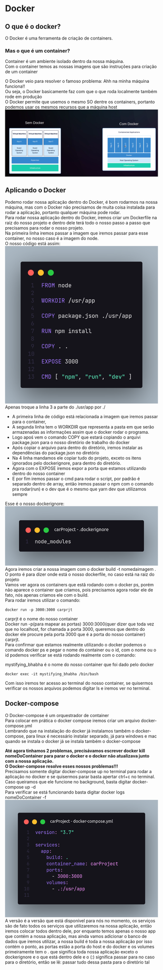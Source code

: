 # Docker
## O que é o docker?
O Docker é uma ferramenta de criação de containers.  
### Mas o que é um container?
Container é um ambiente isolado dentro da nossa máquina.  
Com o container temos as nossas imagens que são instruções para criação de um container  

O Docker veio para resolver o famoso problema: Ahh na minha máquina funciona!!  
Ou seja, o Docker basicamente faz com que o que roda localmente também rode em produção  
O Docker permite que usemos o mesmo SO dentre os containers, portanto podemos usar os mesmos recursos que a máquina host   
![Docker](../img/Docker.png)  
## Aplicando o Docker
Podemo rodar nossa aplicação dentro do Docker, é bom rodarmos na nossa máquina, mas com o Docker não precisamos de muita coisa instalada para rodar a aplicação, portanto qualquer máquina pode rodar.  
Para rodar nossa aplicação dentro do Docker, iremos criar um Dockerfile na raiz do nosso projeto e dentro dele terá todo o nosso passo a passo que precisamos para rodar o nosso projeto.  
Na primeira linha iremos passar a imagem que iremos passar para esse container, no nosso caso é a imagem do node.  
O nosso código está assim:  
![Docker code](../img/dockerCode.png)  
Apenas troque a linha 3 a parte do ./usr/app por ./
- A primeira linha de código está relacionada a imagem que iremos passar para o container,   
- A segunda linha tem o WORKDIR que representa a pasta em que serão armazenadas as informações assim que o docker rodar o programa.
- Logo apoś vem o comando COPY que estará copiando o arquivi package.json para o nosso diretório de trabalho do docker
- Após copiar o arquivo para dentro do diretório, iremos instalar as dependências do package.json no diretório
- Na 4 linha mandamos ele copiar tudo do projeto, exceto os itens ignorados pelo dockerignore, para dentro do diretório.
- Agora com o EXPOSE iremos expor a porta que estamos utilizando dentro do nosso container
- E por fim iremos passar o cmd para rodar o script, por padrão é separado dentro de array, então iremos passar o npm com o comando pra rodar(run) e o dev que é o mesmo que yarn dev que utilizamos sempre

Esse é o nosso dockerignore:  
![Docker ignore](../img/dockerIgnore.png)  
Agora iremos criar a nossa imagem com o docker build -t nomedaimagem .  
O ponto é para dizer onde está o nosso dockerfile, no caso está na raiz do projeto  
Vamos ver agora os containers que estã rodando com o docker ps, porém não aparece o container que criamos, pois precisamos agora rodar ele de fato, nós apenas criamos ele com o build.  
Para rodar iremos utilizar o comando:

```console
docker run -p 3000:3000 carprjt
```

carprjt é o nome do nosso container  
Docker run -p(para mapear as portas) 3000:3000(quer dizer que toda vez que no localhost, for chamada a porta 3000, queremos que dentro do docker ele procure pela porta 3000 que é a porta do nosso container) carprjt.  
Para confirmar que estamos realmente utilizando o docker podemos o comando docker ps e pegar o nome do container ou o id, com o nome ou o id podemos verificar se está rodando realmente com o comando:

mystifying_bhabha é o nome do nosso container que foi dado pelo docker

```console
docker exec -it mystifying_bhabha /bin/bash
```

Com isso iremos ter acesso ao terminal do nosso container, se quisermos verificar os nossos arquivos podemos digitar ls e iremos ver no terminal.

## Docker-compose
O Docker-compose é um orquestrador de container  
Para colocar em prática o docker compose iremos criar um arquivo docker-compose.yml  
Lembrando que na instalação do docker já instalamos também o docker-compose, para linux é necessário instalar separado, já para windows e mac quando se instala o docker já se instala também o docker-compose  

**Até agora tinhamos 2 problemas, precisávamos escrever docker kill nomeDoContainer para parar o docker e o docker não atualizava junto com a nossa aplicação.  
O Docker-compose resolve esses nossos problemas!!!**  
Precisamos somente digitar docker-compose up no terminal para rodar a aplicação no docker e se quisermos parar basta apertar ctrl+c no terminal.  
Caso queiramos que ele funcione no background, basta digitar docker-compose up -d  
Para verificar se está funcionando basta digitar docker logs nomeDoContainer  -f  
![Docker-compose](../img/docker-compose.png)  
A versão é a versão que está disponível para nós no momento, os serviços são de fato todos os serviços que utilizaremos na nossa aplicação, então iremos colocar todos dentro dele, por enquanto temos apenas o nosso app que contém a nossa aplicação, mas ainda vamos adicionar o banco de dados que iremos utilizar, a nossa build é toda a nossa aplicação por isso contém o ponto, as portas estão a porta do host e do docker e os volumes primeiramente tem o . que significa toda nossa aplicação exceto o dockerignore e o que está dentro dele e o (:) significa passar para no caso para o diretório, então se lê: passar tudo dessa pasta para o diretório tal